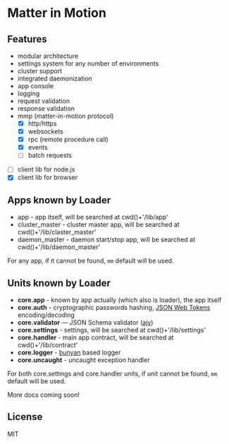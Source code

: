 # Matter in Motion

## Features
* modular architecture
* settings system for any number of environments
* cluster support
* integrated daemonization
* app console
* logging
* request validation
* response validation
* mmp (matter-in-motion protocol)
  - [x] http/https
  - [x] websockets
  - [x] rpc (remote procedure call)
  - [x] events
  - [ ] batch requests
- [ ] client lib for node.js
- [x] client lib for browser

## Apps known by Loader

* app - app itself, will be searched at cwd()+'/lib/app'
* cluster_master - cluster master app, will be searched at cwd()+'/lib/claster_master'
* daemon_master - daemon start/stop app, will be searched at cwd()+'/lib/daemon_master'

For any app, if it cannot be found, `mm` default will be used.

## Units known by Loader

* **core.app** - known by app actually (which also is loader), the app itself
* **core.auth** - cryptographic passwords hashing, [JSON Web Tokens](https://jwt.io) encoding/decoding
* **core.validator** — JSON Schema validator ([ajv](https://github.com/epoberezkin/ajv))
* **core.settings** - settings, will be searched at cwd()+'/lib/settings'
* **core.handler** - main app contract, will be searched at cwd()+'/lib/contract'
* **core.logger** - [bunyan](https://github.com/trentm/node-bunyan) based logger
* **core.uncaught** - uncaught exception handler

For both core.settings and core.handler units, if unit cannot be found, `mm` default will be used.

More docs coming soon!

## License

MIT
